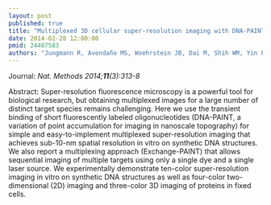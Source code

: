 ```yaml
---
layout: post
published: true
title: "Multiplexed 3D cellular super-resolution imaging with DNA-PAINT and Exchange-PAINT."
date: 2014-02-28 12:00:00
pmid: 24487583
authors: "Jungmann R, Avendaño MS, Woehrstein JB, Dai M, Shih WM, Yin P"
---
```


Journal: *Nat. Methods 2014;**11**(3):313-8*

Abstract: Super-resolution fluorescence microscopy is a powerful tool for biological research, but obtaining multiplexed images for a large number of distinct target species remains challenging. Here we use the transient binding of short fluorescently labeled oligonucleotides (DNA-PAINT, a variation of point accumulation for imaging in nanoscale topography) for simple and easy-to-implement multiplexed super-resolution imaging that achieves sub-10-nm spatial resolution in vitro on synthetic DNA structures. We also report a multiplexing approach (Exchange-PAINT) that allows sequential imaging of multiple targets using only a single dye and a single laser source. We experimentally demonstrate ten-color super-resolution imaging in vitro on synthetic DNA structures as well as four-color two-dimensional (2D) imaging and three-color 3D imaging of proteins in fixed cells.

